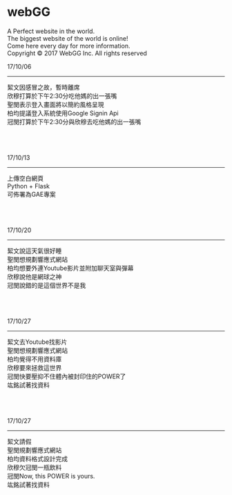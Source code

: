 # webGG

A Perfect website in the world. <br />
The biggest website of the world is online! <br />
Come here every day for more information. <br />
Copyright © 2017 WebGG Inc. All rights reserved

17/10/06<br />
<hr />
絜文因感冒之故，暫時離席<br />
欣穆打算於下午2:30分吃他媽的出一張嘴<br />
聖閔表示登入畫面將以簡約風格呈現<br />
柏均提議登入系統使用Google Signin Api<br />
冠閔打算於下午2:30分與欣穆去吃他媽的出一張嘴<br />
<br /><br /><br />

17/10/13<br />
<hr />
上傳空白網頁<br />
Python + Flask<br />
可佈署為GAE專案<br />
<br /><br /><br />

17/10/20<br />
<hr />
絜文說這天氣很好睡<br />
聖閔想規劃響應式網站<br />
柏均想要外連Youtube影片並附加聊天室與彈幕<br />
欣穆說他是網球之神<br />
冠閔說錯的是這個世界不是我<br />
<br /><br /><br />

17/10/27<br />
<hr />
絜文去Youtube找影片<br />
聖閔想規劃響應式網站<br />
柏均覺得不用資料庫<br />
欣穆要來拯救這世界<br />
冠閔快要壓抑不住體內被封印住的POWER了<br />
竑銘試著找資料<br />
<br /><br /><br />

17/10/27<br />
<hr />
絜文請假<br />
聖閔規劃響應式網站<br />
柏均資料格式設計完成<br />
欣穆欠冠閔一瓶飲料<br />
冠閔Now, this POWER is yours.<br />
竑銘試著找資料<br />
<br /><br /><br />
